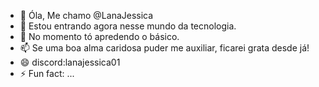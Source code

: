 - 👋 Óla, Me chamo @LanaJessica
- 👀 Estou entrando agora nesse mundo da tecnologia.
- 🌱 No momento tó apredendo o básico.
- 📫 Se uma boa alma caridosa puder me auxiliar, ficarei grata desde já!
- 😄 discord:lanajessica01
- ⚡ Fun fact: ...

<!---
LanaJessica/LanaJessica is a ✨ special ✨ repository because its `README.md` (this file) appears on your GitHub profile.
You can click the Preview link to take a look at your changes.
--->
